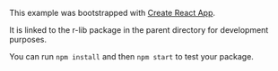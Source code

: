 This example was bootstrapped with [Create React App](https://github.com/facebook/create-react-app).

It is linked to the r-lib package in the parent directory for development purposes.

You can run `npm install` and then `npm start` to test your package.
